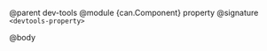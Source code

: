 @parent dev-tools
@module {can.Component} property <devtools-property>
@signature `<devtools-property>`

@body

## <devtools-property>

